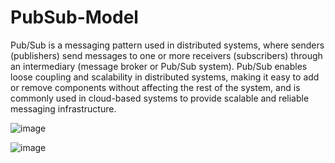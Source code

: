 # PubSub-Model

Pub/Sub is a messaging pattern used in distributed systems, where senders (publishers) send messages to one or more receivers (subscribers) through an intermediary (message broker or Pub/Sub system).
Pub/Sub enables loose coupling and scalability in distributed systems, making it easy to add or remove components without affecting the rest of the system, and is commonly used in cloud-based systems to provide scalable and reliable messaging infrastructure.

![image](https://github.com/VJ1133/PubSub-Model/assets/123354858/676e5c97-22b6-4469-8bd2-9f7df2e48064)

![image](https://github.com/VJ1133/PubSub-Model/assets/123354858/ba83fa43-6339-498d-ae7c-9e47ef43f4de)


